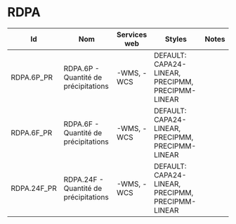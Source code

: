 # RDPA

Id | Nom | Services web | Styles | Notes
---|-----|--------------|--------|------
RDPA.6P_PR | RDPA.6P - Quantité de précipitations | -WMS, -WCS   | DEFAULT: CAPA24-LINEAR, PRECIPMM, PRECIPMM-LINEAR |      
RDPA.6F_PR | RDPA.6F - Quantité de précipitations | -WMS, -WCS   | DEFAULT: CAPA24-LINEAR, PRECIPMM, PRECIPMM-LINEAR |      
RDPA.24F_PR | RDPA.24F - Quantité de précipitations | -WMS, -WCS   | DEFAULT: CAPA24-LINEAR, PRECIPMM, PRECIPMM-LINEAR |      

